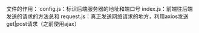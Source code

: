 文件的作用：
config.js：标识后端服务器的地址和端口号
index.js：前端往后端发送的请求的方法总和
request.js：真正发送网络请求的地方，利用axios发送get|post请求（之前使用ajax）


